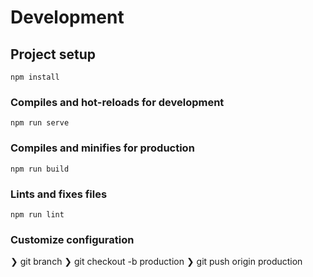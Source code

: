 # Development 

## Project setup
```
npm install
```

### Compiles and hot-reloads for development
```
npm run serve
```

### Compiles and minifies for production
```git
npm run build
```

### Lints and fixes files
```
npm run lint
```

### Customize configuration

❯ git branch
❯ git checkout -b production
❯ git push origin production